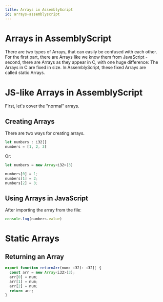 ```yaml
---
title: Arrays in AssemblyScript
id: arrays-assemblyscript
---
```



# Arrays in AssemblyScript 

There are two types of Arrays, that can easily be confused with each other. 
For the first part, there are Arrays like we know them from JavaScript - second, there are Arrays 
as they appear in C, with one huge difference: The Arrays in C are fixed in size. In AssemblyScript, these
fixed Arrays are called static Arrays. 

# JS-like Arrays in AssemblyScript 

First, let's cover the "normal" arrays. 

## Creating Arrays 

There are two ways for creating arrays. 

```typescript
let numbers : i32[]
numbers = [1, 2, 3]
```

Or: 

```typescript
let numbers = new Array<i32>(3)

numbers[0] = 1; 
numbers[1] = 2; 
numbers[2] = 3; 
```

## Using Arrays in JavaScript

After importing the array from the file: 

```javascript
console.log(numbers.value)
```




# Static Arrays 


## Returning an Array 

```typescript
export function returnArr(num: i32): i32[] {
  const arr = new Array<i32>(3); 
  arr[0] = num; 
  arr[1] = num; 
  arr[2] = num; 
  return arr; 
}
```